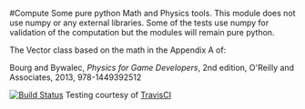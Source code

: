 #Compute
Some pure python Math and Physics tools. This module does not use numpy or any external libraries.  Some of the tests 
use numpy for validation of the computation but the modules will remain pure python.  

The Vector class based on the math in the Appendix A of:

Bourg and Bywalec, _Physics for Game Developers_, 2nd edition, O'Reilly and Associates, 2013, 978-1449392512

[![Build Status](https://travis-ci.org/mennis/compute.svg?branch=master)](https://travis-ci.org/mennis/compute)  Testing courtesy of [TravisCI](https://travis-ci.org/ "Travis-CI.org")
